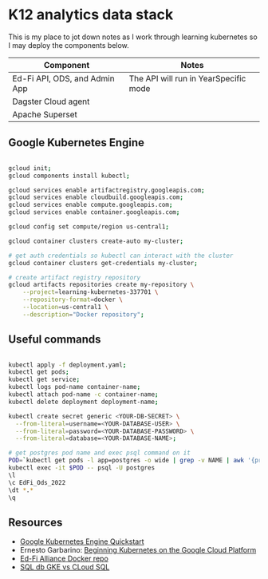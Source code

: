 # K12 analytics data stack

This is my place to jot down notes as I work through learning kubernetes so I may deploy the components below.

| Component                      | Notes                                   |
| ------------------------------ | --------------------------------------- |
| Ed-Fi API, ODS, and Admin App  | The API will run in YearSpecific mode   |
| Dagster Cloud agent            |                                         |
| Apache Superset                |                                         |


## Google Kubernetes Engine

```bash

gcloud init;
gcloud components install kubectl;

gcloud services enable artifactregistry.googleapis.com;
gcloud services enable cloudbuild.googleapis.com;
gcloud services enable compute.googleapis.com;
gcloud services enable container.googleapis.com;

gcloud config set compute/region us-central1;

gcloud container clusters create-auto my-cluster;

# get auth credentials so kubectl can interact with the cluster
gcloud container clusters get-credentials my-cluster;

# create artifact registry repository
gcloud artifacts repositories create my-repository \
    --project=learning-kubernetes-337701 \
    --repository-format=docker \
    --location=us-central1 \
    --description="Docker repository";

```

## Useful commands

```bash

kubectl apply -f deployment.yaml;
kubectl get pods;
kubectl get service;
kubectl logs pod-name container-name;
kubectl attach pod-name -c container-name;
kubectl delete deployment deployment-name;

kubectl create secret generic <YOUR-DB-SECRET> \
  --from-literal=username=<YOUR-DATABASE-USER> \
  --from-literal=password=<YOUR-DATABASE-PASSWORD> \
  --from-literal=database=<YOUR-DATABASE-NAME>;

# get postgres pod name and exec psql command on it
POD=`kubectl get pods -l app=postgres -o wide | grep -v NAME | awk '{print $1}'`
kubectl exec -it $POD -- psql -U postgres
\l
\c EdFi_Ods_2022
\dt *.*
\q

```


## Resources

* [Google Kubernetes Engine Quickstart](https://cloud.google.com/kubernetes-engine/docs/quickstart#autopilot)
* Ernesto Garbarino: [Beginning Kubernetes on the Google Cloud Platform](https://www.amazon.com/Beginning-Kubernetes-Google-Cloud-Platform/dp/1484254902)
* [Ed-Fi Alliance Docker repo](https://github.com/Ed-Fi-Alliance-OSS/Ed-Fi-ODS-Docker)
* [SQL db GKE vs CLoud SQL](https://cloud.google.com/architecture/deploying-highly-available-postgresql-with-gke#understanding_options_to_deploy_a_database_instance_in_gke)

